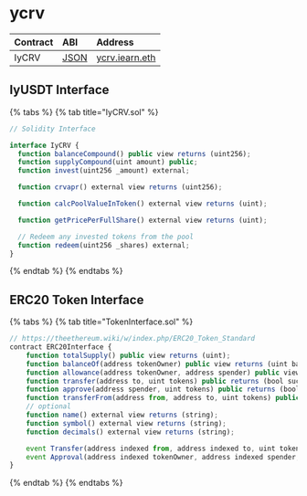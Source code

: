 # ycrv

| Contract | ABI                                                                           | Address                                                                                   |
| :------- | :---------------------------------------------------------------------------- | :---------------------------------------------------------------------------------------- |
| IyCRV    | [JSON](https://github.com/yearn/itoken/blob/master/build/contracts/yCRV.json) | [ycrv.iearn.eth](https://etherscan.io/address/0x9Ce551A9D2B1A4Ec0cc6eB0E0CC12977F6ED306C) |

## IyUSDT Interface

{% tabs %}
{% tab title="IyCRV.sol" %}

```javascript
// Solidity Interface

interface IyCRV {
  function balanceCompound() public view returns (uint256);
  function supplyCompound(uint amount) public;
  function invest(uint256 _amount) external;

  function crvapr() external view returns (uint256);

  function calcPoolValueInToken() external view returns (uint);

  function getPricePerFullShare() external view returns (uint);

  // Redeem any invested tokens from the pool
  function redeem(uint256 _shares) external;
}
```

{% endtab %}
{% endtabs %}

## ERC20 Token Interface

{% tabs %}
{% tab title="TokenInterface.sol" %}

```javascript
// https://theethereum.wiki/w/index.php/ERC20_Token_Standard
contract ERC20Interface {
    function totalSupply() public view returns (uint);
    function balanceOf(address tokenOwner) public view returns (uint balance);
    function allowance(address tokenOwner, address spender) public view returns (uint remaining);
    function transfer(address to, uint tokens) public returns (bool success);
    function approve(address spender, uint tokens) public returns (bool success);
    function transferFrom(address from, address to, uint tokens) public returns (bool success);
    // optional
    function name() external view returns (string);
    function symbol() external view returns (string);
    function decimals() external view returns (string);

    event Transfer(address indexed from, address indexed to, uint tokens);
    event Approval(address indexed tokenOwner, address indexed spender, uint tokens);
}
```

{% endtab %}
{% endtabs %}
